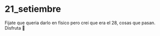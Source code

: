 # 21_setiembre
Fijate que queria darlo en físico pero crei que era el 28, cosas que pasan. Disfruta 🌻
